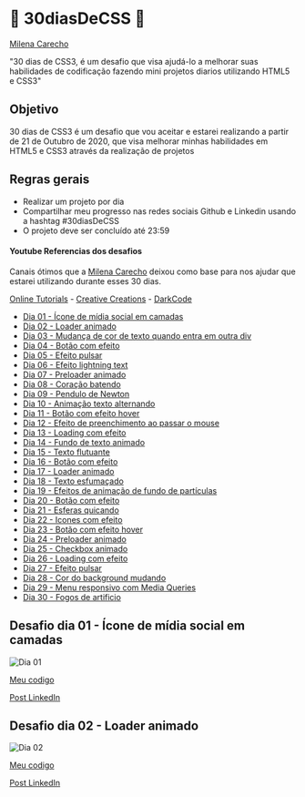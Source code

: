 # 🚀 30diasDeCSS 🚀
[Milena Carecho](https://github.com/MilenaCarecho) 

"30 dias de CSS3, é um desafio que visa ajudá-lo a melhorar suas habilidades de codificação fazendo mini projetos diarios utilizando HTML5 e CSS3"


 ## Objetivo

30 dias de CSS3 é um desafio que vou aceitar e estarei realizando a partir de 21 de Outubro de 2020, que visa melhorar minhas habilidades em HTML5 e CSS3 através da realização de projetos 


## Regras gerais

* Realizar um projeto por dia
* Compartilhar meu progresso nas redes sociais Github e Linkedin usando a hashtag #30diasDeCSS
* O projeto deve ser concluído até 23:59


#### Youtube Referencias dos desafios

Canais ótimos que a [Milena Carecho](https://github.com/MilenaCarecho) deixou como base para nos ajudar que estarei utilizando durante esses 30 dias.

[Online Tutorials](https://www.youtube.com/channel/UCbwXnUipZsLfUckBPsC7Jog) - 
[Creative Creations](https://www.youtube.com/channel/UCOKmVksbzoKJKmtu7rlEM1A) - 
[DarkCode](https://www.youtube.com/channel/UCD3KVjbb7aq2OiOffuungzw)


* [Dia 01 - Ícone de mídia social em camadas](#id01)
* [Dia 02 - Loader animado](#id02)
* [Dia 03 - Mudança de cor de texto quando entra em outra div](#id03)
* [Dia 04 - Botão com efeito](#id04)
* [Dia 05 - Efeito pulsar](#id05)
* [Dia 06 - Efeito lightning text](#id06)
* [Dia 07 - Preloader animado](#id07)  
* [Dia 08 - Coração batendo](#id08)
* [Dia 09 - Pendulo de Newton](#id09)
* [Dia 10 - Animação texto alternando](#id10)
* [Dia 11 - Botão com efeito hover](#id11)
* [Dia 12 - Efeito de preenchimento ao passar o mouse](#id12)
* [Dia 13 - Loading com efeito](#id13)
* [Dia 14 - Fundo de texto animado](#id14)
* [Dia 15 - Texto flutuante](#id15)
* [Dia 16 - Botão com efeito](#id16)
* [Dia 17 - Loader animado](#id17)
* [Dia 18 - Texto esfumaçado](#id18)
* [Dia 19 - Efeitos de animação de fundo de partículas](#id19)
* [Dia 20 - Botão com efeito](#id20)
* [Dia 21 - Esferas quicando](#id21)
* [Dia 22 - Icones com efeito](#id22)
* [Dia 23 - Botão com efeito hover](#id23)
* [Dia 24 - Preloader animado](#id24)
* [Dia 25 - Checkbox animado](#id25)
* [Dia 26 - Loading com efeito](#id26)
* [Dia 27 - Efeito pulsar](#id27)
* [Dia 28 - Cor do background mudando](#id28)
* [Dia 29 - Menu responsivo com Media Queries](#id29)
* [Dia 30 - Fogos de artificio](#id30)


##  Desafio dia 01 - Ícone de mídia social em camadas <a name="id01"></a>
![Dia 01](https://i.imgur.com/0QQ9xcT.gif)

[Meu codigo](https://github.com/Mathbello/30DiasCSS/tree/main/day01)

[Post LinkedIn](https://www.linkedin.com/feed/update/urn:li:activity:6724861906873532416/) 


## Desafio dia 02 - Loader animado <a name="id02"></a>
![Dia 02](https://i.imgur.com/h3jbLcZ.gif)

[Meu codigo](https://github.com/Mathbello/30DiasCSS/tree/main/dia02)

[Post LinkedIn](https://www.linkedin.com/posts/matheus-maragno_30diasdecss-activity-6725122786920026112-bLWA)
